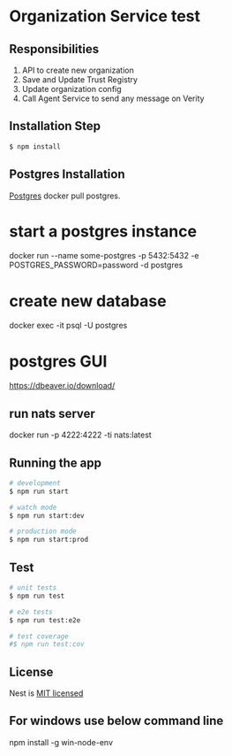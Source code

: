 # Organization Service test

## Responsibilities
1. API to create new organization
2. Save and Update Trust Registry
3. Update organization config
3. Call Agent Service to send any message on Verity

## Installation Step

```bash
$ npm install
```

## Postgres Installation
[Postgres](https://hub.docker.com/_/postgres) docker pull postgres.

# start a postgres instance
docker run --name some-postgres -p 5432:5432 -e POSTGRES_PASSWORD=password -d postgres
# create new database
docker exec -it <docker-container-name> psql -U postgres

# postgres GUI 
https://dbeaver.io/download/

## run nats server
docker run -p 4222:4222 -ti nats:latest

## Running the app

```bash
# development
$ npm run start

# watch mode
$ npm run start:dev

# production mode
$ npm run start:prod
```

## Test

```bash
# unit tests
$ npm run test

# e2e tests
$ npm run test:e2e

# test coverage
#$ npm run test:cov
```

## License

Nest is [MIT licensed](LICENSE)

## For windows use below command line

npm install -g win-node-env
